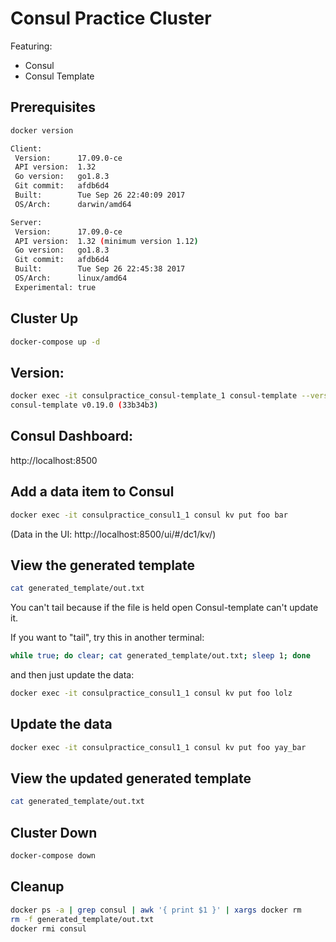 # Consul Practice Cluster

Featuring:
- Consul
- Consul Template

## Prerequisites

```bash
docker version

Client:
 Version:      17.09.0-ce
 API version:  1.32
 Go version:   go1.8.3
 Git commit:   afdb6d4
 Built:        Tue Sep 26 22:40:09 2017
 OS/Arch:      darwin/amd64

Server:
 Version:      17.09.0-ce
 API version:  1.32 (minimum version 1.12)
 Go version:   go1.8.3
 Git commit:   afdb6d4
 Built:        Tue Sep 26 22:45:38 2017
 OS/Arch:      linux/amd64
 Experimental: true
```

## Cluster Up
```bash
docker-compose up -d
```

## Version:
```bash
docker exec -it consulpractice_consul-template_1 consul-template --version
consul-template v0.19.0 (33b34b3)
```

## Consul Dashboard:
http://localhost:8500


## Add a data item to Consul
```bash
docker exec -it consulpractice_consul1_1 consul kv put foo bar
```

(Data in the UI: http://localhost:8500/ui/#/dc1/kv/)

## View the generated template
```bash
cat generated_template/out.txt
```

You can't tail because if the file is held open Consul-template can't update it.

If you want to "tail", try this in another terminal:

```bash
while true; do clear; cat generated_template/out.txt; sleep 1; done
```

and then just update the data:

```bash
docker exec -it consulpractice_consul1_1 consul kv put foo lolz
```


## Update the data
```bash
docker exec -it consulpractice_consul1_1 consul kv put foo yay_bar
```

## View the updated generated template 
```bash
cat generated_template/out.txt
```

## Cluster Down
```bash
docker-compose down
```

## Cleanup
```bash
docker ps -a | grep consul | awk '{ print $1 }' | xargs docker rm
rm -f generated_template/out.txt
docker rmi consul
```
